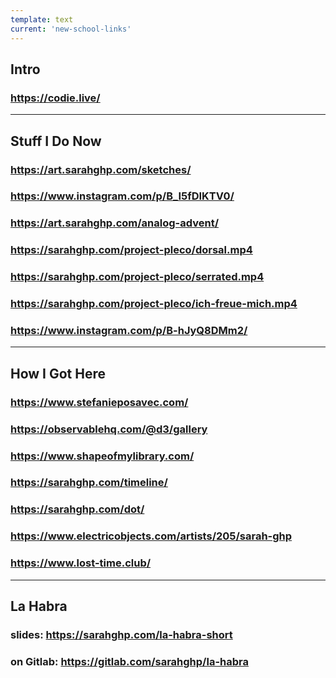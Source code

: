 ```yaml
---
template: text
current: 'new-school-links'
---
```



## Intro
### https://codie.live/

---

## Stuff I Do Now
### https://art.sarahghp.com/sketches/
### https://www.instagram.com/p/B_I5fDIKTV0/
### https://art.sarahghp.com/analog-advent/
### https://sarahghp.com/project-pleco/dorsal.mp4
### https://sarahghp.com/project-pleco/serrated.mp4
### https://sarahghp.com/project-pleco/ich-freue-mich.mp4
### https://www.instagram.com/p/B-hJyQ8DMm2/

---

## How I Got Here
### https://www.stefanieposavec.com/
### https://observablehq.com/@d3/gallery
### https://www.shapeofmylibrary.com/
### https://sarahghp.com/timeline/
### https://sarahghp.com/dot/
### https://www.electricobjects.com/artists/205/sarah-ghp
### https://www.lost-time.club/

---

## La Habra
### slides: https://sarahghp.com/la-habra-short
### on Gitlab: https://gitlab.com/sarahghp/la-habra